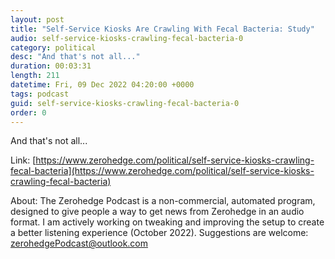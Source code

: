 ```yaml
---
layout: post
title: "Self-Service Kiosks Are Crawling With Fecal Bacteria: Study"
audio: self-service-kiosks-crawling-fecal-bacteria-0
category: political
desc: "And that's not all..."
duration: 00:03:31
length: 211
datetime: Fri, 09 Dec 2022 04:20:00 +0000
tags: podcast
guid: self-service-kiosks-crawling-fecal-bacteria-0
order: 0
---
```

And that's not all...

Link: [https://www.zerohedge.com/political/self-service-kiosks-crawling-fecal-bacteria](https://www.zerohedge.com/political/self-service-kiosks-crawling-fecal-bacteria)

About: The Zerohedge Podcast is a non-commercial, automated program, designed to give people a way to get news from Zerohedge in an audio format.  I am actively working on tweaking and improving the setup to create a better listening experience (October 2022).  Suggestions are welcome: [zerohedgePodcast@outlook.com](mailto:zerohedgePodcast@outlook.com)